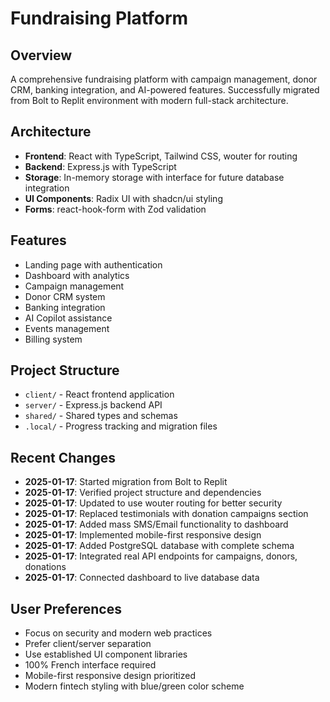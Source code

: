 # Fundraising Platform

## Overview
A comprehensive fundraising platform with campaign management, donor CRM, banking integration, and AI-powered features. Successfully migrated from Bolt to Replit environment with modern full-stack architecture.

## Architecture
- **Frontend**: React with TypeScript, Tailwind CSS, wouter for routing
- **Backend**: Express.js with TypeScript
- **Storage**: In-memory storage with interface for future database integration
- **UI Components**: Radix UI with shadcn/ui styling
- **Forms**: react-hook-form with Zod validation

## Features
- Landing page with authentication
- Dashboard with analytics
- Campaign management
- Donor CRM system
- Banking integration
- AI Copilot assistance
- Events management
- Billing system

## Project Structure
- `client/` - React frontend application
- `server/` - Express.js backend API
- `shared/` - Shared types and schemas
- `.local/` - Progress tracking and migration files

## Recent Changes
- **2025-01-17**: Started migration from Bolt to Replit
- **2025-01-17**: Verified project structure and dependencies
- **2025-01-17**: Updated to use wouter routing for better security
- **2025-01-17**: Replaced testimonials with donation campaigns section
- **2025-01-17**: Added mass SMS/Email functionality to dashboard
- **2025-01-17**: Implemented mobile-first responsive design
- **2025-01-17**: Added PostgreSQL database with complete schema
- **2025-01-17**: Integrated real API endpoints for campaigns, donors, donations
- **2025-01-17**: Connected dashboard to live database data

## User Preferences
- Focus on security and modern web practices
- Prefer client/server separation
- Use established UI component libraries
- 100% French interface required
- Mobile-first responsive design prioritized
- Modern fintech styling with blue/green color scheme